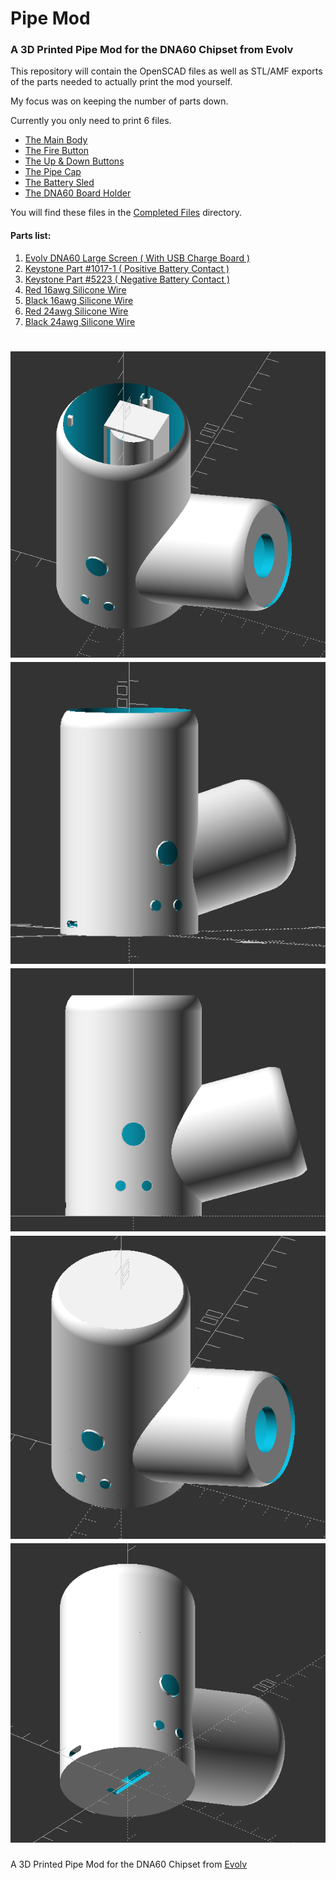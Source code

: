 # Pipe Mod
### A 3D Printed Pipe Mod for the DNA60 Chipset from Evolv

This repository will contain the OpenSCAD files as well as STL/AMF exports of the parts needed to actually print the mod yourself.

My focus was on keeping the number of parts down.

Currently you only need to print 6 files.

- [The Main Body](Completed_Files/pipemod.stl)
- [The Fire Button](Completed_Files/fire_button.stl)
- [The Up & Down Buttons](Completed_Files/up_down_button.stl)
- [The Pipe Cap](Completed_Files/pipe_cap.stl)
- [The Battery Sled](Completed_Files/battery_sled.stl)
- [The DNA60 Board Holder](Completed_Files/DNA60_mount.stl)

You will find these files in the [Completed Files](Completed_Files) directory.

#### Parts list:
1.  [Evolv DNA60 Large Screen ( With USB Charge Board )](https://www.evolvapor.com/products/dna60)
2.  [Keystone Part #1017-1 ( Positive Battery Contact )](https://www.keyelco.com/product.cfm/product_id/4043/)
3.  [Keystone Part #5223 ( Negative Battery Contact )](https://www.keyelco.com/product.cfm/product_id/910/)
4.  [Red 16awg Silicone Wire](https://hobbyking.com/en_us/turnigy-high-quality-16awg-silicone-wire-1m-red.html)
5.  [Black 16awg Silicone Wire](https://hobbyking.com/en_us/turnigy-high-quality-16awg-silicone-wire-1m-black.html)
6.  [Red 24awg Silicone Wire](https://hobbyking.com/en_us/turnigy-high-quality-24awg-silicone-wire-1m-red.html)
7.  [Black 24awg Silicone Wire](https://hobbyking.com/en_us/turnigy-high-quality-24awg-silicone-wire-1m-black.html)

![Pipemod1](img/Pipemod1.png)
![Pipemod2](img/Pipemod2.png)
![Pipemod3](img/Pipemod3.png)
![Pipemod4](img/Pipemod4.png)
![Pipemod5](img/Pipemod5.png)
=======
A 3D Printed Pipe Mod for the DNA60 Chipset from [Evolv](https://evolvapor.com)
